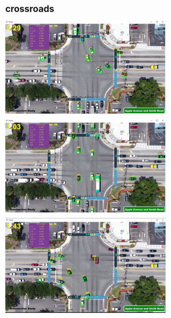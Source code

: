 # crossroads











![alt text](https://github.com/avni25/crossroads/blob/main/ss1.png)

![alt text](https://github.com/avni25/crossroads/blob/main/ss2.png)

![alt text](https://github.com/avni25/crossroads/blob/main/ss3.png)


